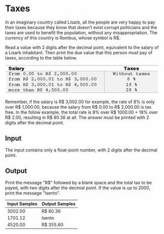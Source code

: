 # Taxes
In an imaginary country called Lisarb, all the people are very happy to pay their taxes because they know that doesn’t exist corrupt politicians and the taxes are used to benefit the population, without any misappropriation. The currency of this country is Rombus, whose symbol is R$.

Read a value with 2 digits after the decimal point, equivalent to the salary of a Lisarb inhabitant. Then print the due value that this person must pay of taxes, according to the table below.

![Table](../../../gallery/images/problems/UOJ_1051_en.png)

Remember, if the salary is R$ 3,002.00 for example, the rate of 8% is only over R$ 1,000.00, because the salary from R$ 0.00 to R$ 2,000.00 is tax free. In the follow example, the total rate is 8% over R$ 1000.00 + 18% over R$ 2.00, resulting in R$ 80.36 at all. The answer must be printed with 2 digits after the decimal point.

## Input
The input contains only a float-point number, with 2 digits after the decimal point.

## Output
Print the message "R$" followed by a blank space and the total tax to be payed, with two digits after the decimal point. If the value is up to 2000, print the message "Isento".

| Input Samples | Output Samples |
|---------------|----------------|
| 3002.00       | R$ 80.36       |
| 1701.12       | Isento         |
| 4520.00       | R$ 355.60      |